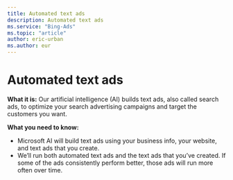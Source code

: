 ```yaml
---
title: Automated text ads
description: Automated text ads
ms.service: "Bing-Ads"
ms.topic: "article"
author: eric-urban
ms.author: eur
---
```


# Automated text ads

**What it is:**    Our artificial intelligence (AI) builds text ads, also called search ads, to optimize your search advertising campaigns and target the customers you want.

**What you need to know:**
- Microsoft AI will build text ads using your business info, your website, and text ads that you create.
- We’ll run both automated text ads and the text ads that you’ve created. If some of the ads consistently perform better, those ads will run more often over time.


